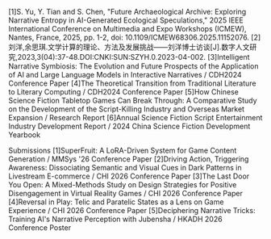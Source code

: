 [1]S. Yu, Y. Tian and S. Chen, "Future Archaeological Archive: Exploring Narrative Entropy in AI-Generated Ecological Speculations," 2025 IEEE International Conference on Multimedia and Expo Workshops (ICMEW), Nantes, France, 2025, pp. 1-2, doi: 10.1109/ICMEW68306.2025.11152076. 
[2]刘洋,余思琪.文学计算的理论、方法及发展挑战——刘洋博士访谈[J].数字人文研究,2023,3(04):37-48.DOI:CNKI:SUN:SZYH.0.2023-04-002.
[3]Intelligent Narrative Symbiosis: The Evolution and Future Prospects of the Application of AI and Large Language Models in Interactive Narratives / CDH2024 Conference Paper
[4]The Theoretical Transition from Traditional Literature to Literary Computing / CDH2024 Conference Paper
[5]How Chinese Science Fiction Tabletop Games Can Break Through: A Comparative Study on the Development of the Script-Killing Industry and Overseas Market Expansion / Research Report
[6]Annual Science Fiction Script Entertainment Industry Development Report / 2024 China Science Fiction Development Yearbook

Submissions
[1]SuperFruit: A LoRA-Driven System for Game Content Generation / MMSys '26 Conference Paper
[2]Driving Action, Triggering Awareness: Dissociating Semantic and Visual Cues in Dark Patterns in Livestream E-commerce / CHI 2026 Conference Paper
[3]The Last Door You Open: A Mixed-Methods Study on Design Strategies for Positive Disengagement in Virtual Reality Games / CHI 2026 Conference Paper
[4]Reversal in Play: Telic and Paratelic States as a Lens on Game Experience / CHI 2026 Conference Paper
[5]Deciphering Narrative Tricks: Training AI's Narrative Perception with Jubensha / HKADH 2026 Conference Poster